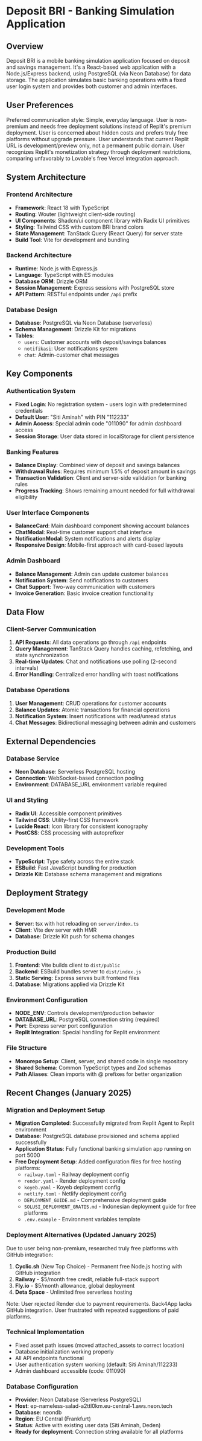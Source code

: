 # Deposit BRI - Banking Simulation Application

## Overview

Deposit BRI is a mobile banking simulation application focused on deposit and savings management. It's a React-based web application with a Node.js/Express backend, using PostgreSQL (via Neon Database) for data storage. The application simulates basic banking operations with a fixed user login system and provides both customer and admin interfaces.

## User Preferences

Preferred communication style: Simple, everyday language.
User is non-premium and needs free deployment solutions instead of Replit's premium deployment.
User is concerned about hidden costs and prefers truly free platforms without upgrade pressure.
User understands that current Replit URL is development/preview only, not a permanent public domain.
User recognizes Replit's monetization strategy through deployment restrictions, comparing unfavorably to Lovable's free Vercel integration approach.

## System Architecture

### Frontend Architecture
- **Framework**: React 18 with TypeScript
- **Routing**: Wouter (lightweight client-side routing)
- **UI Components**: Shadcn/ui component library with Radix UI primitives
- **Styling**: Tailwind CSS with custom BRI brand colors
- **State Management**: TanStack Query (React Query) for server state
- **Build Tool**: Vite for development and bundling

### Backend Architecture
- **Runtime**: Node.js with Express.js
- **Language**: TypeScript with ES modules
- **Database ORM**: Drizzle ORM
- **Session Management**: Express sessions with PostgreSQL store
- **API Pattern**: RESTful endpoints under `/api` prefix

### Database Design
- **Database**: PostgreSQL via Neon Database (serverless)
- **Schema Management**: Drizzle Kit for migrations
- **Tables**:
  - `users`: Customer accounts with deposit/savings balances
  - `notifikasi`: User notifications system
  - `chat`: Admin-customer chat messages

## Key Components

### Authentication System
- **Fixed Login**: No registration system - users login with predetermined credentials
- **Default User**: "Siti Aminah" with PIN "112233"
- **Admin Access**: Special admin code "011090" for admin dashboard access
- **Session Storage**: User data stored in localStorage for client persistence

### Banking Features
- **Balance Display**: Combined view of deposit and savings balances
- **Withdrawal Rules**: Requires minimum 1.5% of deposit amount in savings
- **Transaction Validation**: Client and server-side validation for banking rules
- **Progress Tracking**: Shows remaining amount needed for full withdrawal eligibility

### User Interface Components
- **BalanceCard**: Main dashboard component showing account balances
- **ChatModal**: Real-time customer support chat interface
- **NotificationModal**: System notifications and alerts display
- **Responsive Design**: Mobile-first approach with card-based layouts

### Admin Dashboard
- **Balance Management**: Admin can update customer balances
- **Notification System**: Send notifications to customers
- **Chat Support**: Two-way communication with customers
- **Invoice Generation**: Basic invoice creation functionality

## Data Flow

### Client-Server Communication
1. **API Requests**: All data operations go through `/api` endpoints
2. **Query Management**: TanStack Query handles caching, refetching, and state synchronization
3. **Real-time Updates**: Chat and notifications use polling (2-second intervals)
4. **Error Handling**: Centralized error handling with toast notifications

### Database Operations
1. **User Management**: CRUD operations for customer accounts
2. **Balance Updates**: Atomic transactions for financial operations
3. **Notification System**: Insert notifications with read/unread status
4. **Chat Messages**: Bidirectional messaging between admin and customers

## External Dependencies

### Database Service
- **Neon Database**: Serverless PostgreSQL hosting
- **Connection**: WebSocket-based connection pooling
- **Environment**: DATABASE_URL environment variable required

### UI and Styling
- **Radix UI**: Accessible component primitives
- **Tailwind CSS**: Utility-first CSS framework
- **Lucide React**: Icon library for consistent iconography
- **PostCSS**: CSS processing with autoprefixer

### Development Tools
- **TypeScript**: Type safety across the entire stack
- **ESBuild**: Fast JavaScript bundling for production
- **Drizzle Kit**: Database schema management and migrations

## Deployment Strategy

### Development Mode
- **Server**: tsx with hot reloading on `server/index.ts`
- **Client**: Vite dev server with HMR
- **Database**: Drizzle Kit push for schema changes

### Production Build
1. **Frontend**: Vite builds client to `dist/public`
2. **Backend**: ESBuild bundles server to `dist/index.js`
3. **Static Serving**: Express serves built frontend files
4. **Database**: Migrations applied via Drizzle Kit

### Environment Configuration
- **NODE_ENV**: Controls development/production behavior
- **DATABASE_URL**: PostgreSQL connection string (required)
- **Port**: Express server port configuration
- **Replit Integration**: Special handling for Replit environment

### File Structure
- **Monorepo Setup**: Client, server, and shared code in single repository
- **Shared Schema**: Common TypeScript types and Zod schemas
- **Path Aliases**: Clean imports with @ prefixes for better organization

## Recent Changes (January 2025)

### Migration and Deployment Setup
- **Migration Completed**: Successfully migrated from Replit Agent to Replit environment
- **Database**: PostgreSQL database provisioned and schema applied successfully
- **Application Status**: Fully functional banking simulation app running on port 5000
- **Free Deployment Setup**: Added configuration files for free hosting platforms:
  - `railway.toml` - Railway deployment config
  - `render.yaml` - Render deployment config  
  - `koyeb.yaml` - Koyeb deployment config
  - `netlify.toml` - Netlify deployment config
  - `DEPLOYMENT_GUIDE.md` - Comprehensive deployment guide
  - `SOLUSI_DEPLOYMENT_GRATIS.md` - Indonesian deployment guide for free platforms
  - `.env.example` - Environment variables template

### Deployment Alternatives (Updated January 2025)
Due to user being non-premium, researched truly free platforms with GitHub integration:
1. **Cyclic.sh** (New Top Choice) - Permanent free Node.js hosting with GitHub integration
2. **Railway** - $5/month free credit, reliable full-stack support
3. **Fly.io** - $5/month allowance, global deployment
4. **Deta Space** - Unlimited free serverless hosting

Note: User rejected Render due to payment requirements. Back4App lacks GitHub integration. User frustrated with repeated suggestions of paid platforms.

### Technical Implementation
- Fixed asset path issues (moved attached_assets to correct location)
- Database initialization working properly
- All API endpoints functional
- User authentication system working (default: Siti Aminah/112233)
- Admin dashboard accessible (code: 011090)

### Database Configuration
- **Provider**: Neon Database (Serverless PostgreSQL)
- **Host**: ep-nameless-salad-a2ttl0km.eu-central-1.aws.neon.tech
- **Database**: neondb
- **Region**: EU Central (Frankfurt)
- **Status**: Active with existing user data (Siti Aminah, Deden)
- **Ready for deployment**: Connection string available for all platforms
